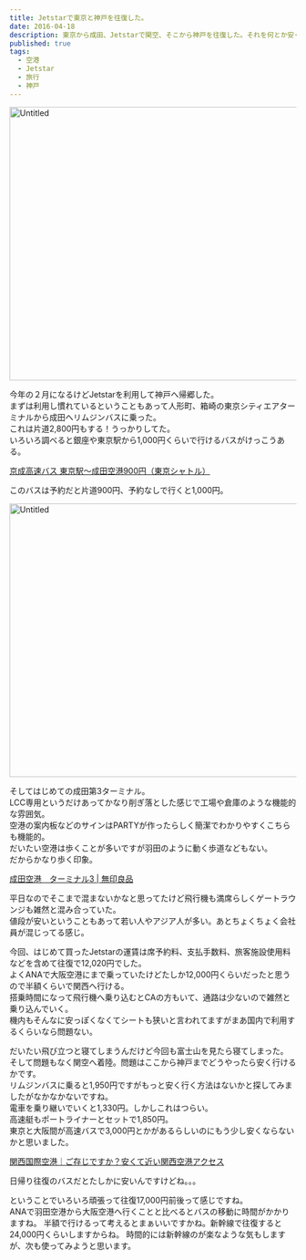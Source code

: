```yaml
---
title: Jetstarで東京と神戸を往復した。
date: 2016-04-18
description: 東京から成田、Jetstarで関空、そこから神戸を往復した。それを何とか安くする方法。
published: true
tags: 
  - 空港
  - Jetstar
  - 旅行
  - 神戸
---
```


<a data-flickr-embed="true"  href="https://www.flickr.com/photos/shigeki_takeguchi/24178068794/in/dateposted-public/" title="Untitled"><img src="https://farm2.staticflickr.com/1558/24178068794_47612f6e42_z.jpg" width="640" height="480" alt="Untitled"></a><script async src="//embedr.flickr.com/assets/client-code.js" charset="utf-8"></script>

今年の２月になるけどJetstarを利用して神戸へ帰郷した。  
まずは利用し慣れているということもあって人形町、箱崎の東京シティエアターミナルから成田へリムジンバスに乗った。  
これは片道2,800円もする！うっかりしてた。  
いろいろ調べると銀座や東京駅から1,000円くらいで行けるバスがけっこうある。

[京成高速バス 東京駅～成田空港900円（東京シャトル）](http://www.keiseibus.co.jp/kousoku/nrt16.html)

このバスは予約だと片道900円、予約なしで行くと1,000円。

<a data-flickr-embed="true"  href="https://www.flickr.com/photos/shigeki_takeguchi/24798872642/in/dateposted-public/" title="Untitled"><img src="https://farm2.staticflickr.com/1645/24798872642_3c9c7dab31_z.jpg" width="640" height="480" alt="Untitled"></a><script async src="//embedr.flickr.com/assets/client-code.js" charset="utf-8"></script>

そしてはじめての成田第3ターミナル。  
LCC専用というだけあってかなり削ぎ落とした感じで工場や倉庫のような機能的な雰囲気。  
空港の案内板などのサインはPARTYが作ったらしく簡潔でわかりやすくこちらも機能的。  
だいたい空港は歩くことが多いですが羽田のように動く歩道などもない。  
だからかなり歩く印象。

[成田空港　ターミナル3 | 無印良品](https://www.muji.com/jp/narita-terminal3/)

平日なのでそこまで混まないかなと思ってたけど飛行機も満席らしくゲートラウンジも雑然と混み合っていた。  
値段が安いということもあって若い人やアジア人が多い。あとちょくちょく会社員が混じってる感じ。  

今回、はじめて買ったJetstarの運賃は席予約料、支払手数料、旅客施設使用料などを含めて往復で12,020円でした。  
よくANAで大阪空港にまで乗っていたけどたしか12,000円くらいだったと思うので半額くらいで関西へ行ける。  
搭乗時間になって飛行機へ乗り込むとCAの方もいて、通路は少ないので雑然と乗り込んでいく。  
機内もそんなに安っぽくなくてシートも狭いと言われてますがまあ国内で利用するくらいなら問題ない。

だいたい飛び立つと寝てしまうんだけど今回も富士山を見たら寝てしまった。
そして問題もなく関空へ着陸。問題はここから神戸までどうやったら安く行けるかです。  
リムジンバスに乗ると1,950円ですがもっと安く行く方法はないかと探してみましたがなかなかないですね。  
電車を乗り継いでいくと1,330円。しかしこれはつらい。  
高速艇もポートライナーとセットで1,850円。  
東京と大阪間が高速バスで3,000円とかがあるらしいのにもう少し安くならないかと思いました。

[関西国際空港｜ご存じですか？安くて近い関西空港アクセス](http://www.kansai-airport.or.jp/otoku-access/)

日帰り往復のバスだとたしかに安いんですけどね。。。

ということでいろいろ頑張って往復17,000円前後って感じですね。  
ANAで羽田空港から大阪空港へ行くことと比べるとバスの移動に時間がかかりますね。
半額で行けるって考えるとまぁいいですかね。新幹線で往復すると24,000円くらいしますからね。
時間的には新幹線のが楽なような気もしますが、次も使ってみようと思います。  
